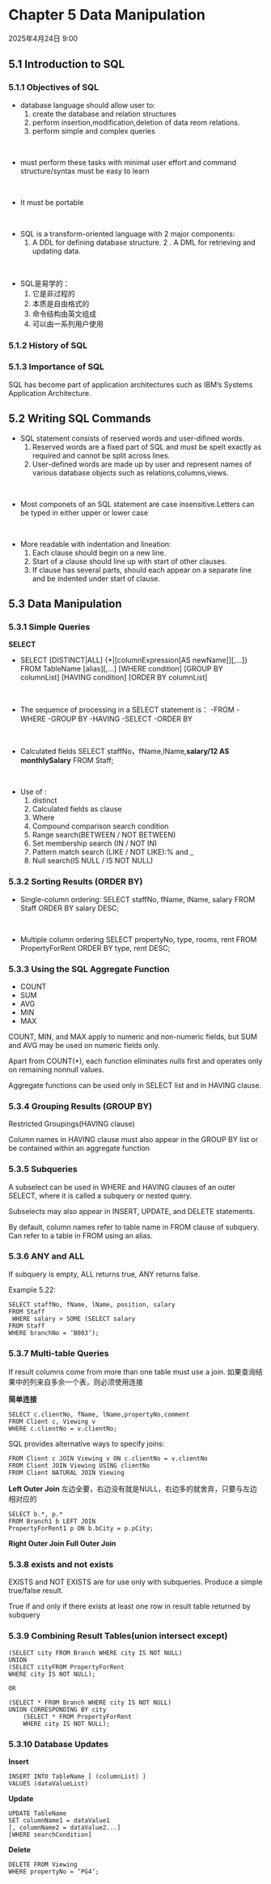 # Chapter 5 Data Manipulation
2025年4月24日 9:00
## 5.1 Introduction to SQL
### 5.1.1 Objectives of SQL
- database language should allow user to:
    1. create the database and relation structures
    2. perform insertion,modification,deletion of data reom relations.
    3. perform simple and complex queries

<br>

- must perform these tasks with minimal user effort and command structure/syntax must be easy to learn


<br>

- It must be portable

<br>

- SQL is a transform-oriented language with 2 major components:
    1. A DDL for defining database structure.
2   . A DML for retrieving and updating data.

<br>

- SQL是易学的：
    1. 它是非过程的
    2. 本质是自由格式的
    3. 命令结构由英文组成
    4. 可以由一系列用户使用

### 5.1.2 History of SQL

### 5.1.3 Importance of SQL
SQL has become part of application
architectures such as IBM’s Systems Application Architecture.

## 5.2 Writing SQL Commands
- SQL statement consists of reserved words and user-difined words. 
    1. Reserved words are a fixed part of SQL and must be spelt exactly as required and cannot be split across lines.
    2. User-defined words are made up by user and represent names of various database objects such as relations,columns,views.

<br>

- Most componets of an SQL statement are case insensitive.Letters can be typed in either upper or lower case

<br>

- More readable with indentation and lineation:
    1. Each clause should begin on a new line.
    2. Start of a clause should line up with start of
other clauses.
    3. If clause has several parts, should each
appear on a separate line and be indented
under start of clause.

## 5.3 Data Manipulation
### 5.3.1 Simple Queries

**SELECT**

- SELECT [DISTINCT|ALL]
    {*|[columnExpression[AS newName]][,...]}
    FROM TableName [alias][,...]
    [WHERE condition]
    [GROUP BY columnList] [HAVING condition]
    [ORDER BY columnList]

<br>

- The sequence of processing in a SELECT statement is：
    -FROM
    -WHERE
    -GROUP BY
    -HAVING
    -SELECT
    -ORDER BY

<br>

- Calculated fields
    SELECT staffNo，fName,lName,**salary/12 AS monthlySalary**
    FROM Staff;

<br>

- Use of :
    1. distinct
    2. Calculated fields as clause
    3. Where
    4. Compound comparison search condition
    5. Range search(BETWEEN / NOT BETWEEN)
    6. Set membership search (IN / NOT IN)
    7. Pattern match search (LIKE / NOT LIKE):% and _
    8. Null search(IS NULL / IS NOT NULL)

### 5.3.2 Sorting Results (ORDER BY)
- Single-column ordering:
    SELECT staffNo, fName, lName, salary
    FROM Staff
     ORDER BY salary DESC;

<br>

- Multiple column ordering
    SELECT propertyNo, type, rooms, rent
    FROM PropertyForRent
    ORDER BY type, rent DESC;

### 5.3.3 Using the SQL Aggregate Function
- COUNT
- SUM
- AVG
- MIN
- MAX


COUNT, MIN, and MAX apply to numeric and
non-numeric fields, but SUM and AVG may be
used on numeric fields only. 

Apart from COUNT(*), each function eliminates
nulls first and operates only on remaining nonnull values.

Aggregate functions can be used only in
SELECT list and in HAVING clause.

### 5.3.4 Grouping Results (GROUP BY)

Restricted Groupings(HAVING clause)

Column names in HAVING clause must also appear in the GROUP BY list or be contained
within an aggregate function

### 5.3.5 Subqueries
A subselect can be used in WHERE and
HAVING clauses of an outer SELECT,
where it is called a subquery or nested
query. 

Subselects may also appear in INSERT,
UPDATE, and DELETE statements.

By default, column names refer to table name in FROM clause of subquery. Can refer to a table in FROM using an alias. 

### 5.3.6 ANY and ALL
If subquery is empty, ALL returns true, ANY
returns false.

Example 5.22:

    SELECT staffNo, fName, lName, position, salary
    FROM Staff
     WHERE salary > SOME (SELECT salary
    FROM Staff
    WHERE branchNo = ‘B003’);

### 5.3.7 Multi-table Queries

If result columns come from more than one table must use a join.
如果查询结果中的列来自多余一个表，则必须使用连接

**简单连接**

    SELECT c.clientNo, fName, lName,propertyNo,comment
    FROM Client c, Viewing v
    WHERE c.clientNo = v.clientNo;
    

SQL provides alternative ways to specify joins:

    FROM Client c JOIN Viewing v ON c.clientNo = v.clientNo
    FROM Client JOIN Viewing USING clientNo
    FROM Client NATURAL JOIN Viewing 

**Left Outer Join** 
左边全要，右边没有就是NULL，右边多的就舍弃，只要与左边相对应的

    SELECT b.*, p.*
    FROM Branch1 b LEFT JOIN
    PropertyForRent1 p ON b.bCity = p.pCity;


**Right Outer Join**
**Full Outer Join**

### 5.3.8 exists and not exists
EXISTS and NOT EXISTS are for use only with
subqueries. Produce a simple true/false result. 

True if and only if there exists at least one row in result table returned by subquery

### 5.3.9 Combining Result Tables(union intersect except)

    (SELECT city FROM Branch WHERE city IS NOT NULL)
    UNION
    (SELECT cityFROM PropertyForRent
    WHERE city IS NOT NULL); 

    OR

    (SELECT * FROM Branch WHERE city IS NOT NULL)
    UNION CORRESPONDING BY city
        (SELECT * FROM PropertyForRent
        WHERE city IS NOT NULL);


### 5.3.10 Database Updates

**Insert**

    INSERT INTO TableName [ (columnList) ]
    VALUES (dataValueList)

**Update**

    UPDATE TableName
    SET columnName1 = dataValue1
    [, columnName2 = dataValue2...]
    [WHERE searchCondition] 


**Delete**
    
    DELETE FROM Viewing
    WHERE propertyNo = ‘PG4’;